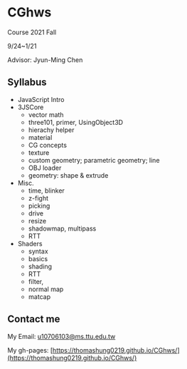# CGhws
Course 2021 Fall 

9/24~1/21

Advisor: Jyun-Ming Chen

## Syllabus
- JavaScript Intro
- 3JSCore
  - vector math
  - three101, primer, UsingObject3D
  - hierachy helper
  - material
  - CG concepts
  - texture
  - custom geometry; parametric geometry; line
  - OBJ loader
  - geometry: shape & extrude
- Misc.
  - time, blinker 
  - z-fight
  - picking
  - drive
  - resize
  - shadowmap, multipass
  - RTT
- Shaders
  - syntax
  - basics
  - shading
  - RTT
  - filter,
  - normal map
  - matcap
## Contact me
My Email: u10706103@ms.ttu.edu.tw

My gh-pages: [https://thomashung0219.github.io/CGhws/](https://thomashung0219.github.io/CGhws/)


